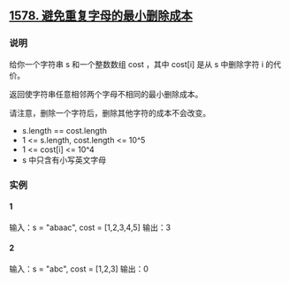 ## [1578. 避免重复字母的最小删除成本](https://leetcode-cn.com/problems/minimum-deletion-cost-to-avoid-repeating-letters/)

### 说明
给你一个字符串 s 和一个整数数组 cost ，其中 cost[i] 是从 s 中删除字符 i 的代价。

返回使字符串任意相邻两个字母不相同的最小删除成本。

请注意，删除一个字符后，删除其他字符的成本不会改变。

* s.length == cost.length
* 1 <= s.length, cost.length <= 10^5
* 1 <= cost[i] <= 10^4
* s 中只含有小写英文字母

### 实例
#### 1
输入：s = "abaac", cost = [1,2,3,4,5]
输出：3

#### 2
输入：s = "abc", cost = [1,2,3]
输出：0